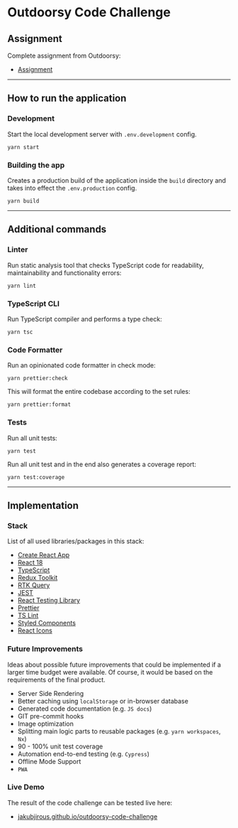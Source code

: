 # Outdoorsy Code Challenge

## Assignment

Complete assignment from Outdoorsy:

- [Assignment](https://github.com/outdoorsy/interview-challenge-frontend)

---

## How to run the application

### Development

Start the local development server with `.env.development` config.

```
yarn start
```

### Building the app

Creates a production build of the application inside the `build` directory and takes into effect the `.env.production` config.

```
yarn build
```

---

## Additional commands

### Linter

Run static analysis tool that checks TypeScript code for readability, maintainability and functionality errors:

```
yarn lint
```

### TypeScript CLI

Run TypeScript compiler and performs a type check:

```
yarn tsc
```

### Code Formatter

Run an opinionated code formatter in check mode:

```
yarn prettier:check
```

This will format the entire codebase according to the set rules:

```
yarn prettier:format
```

### Tests

Run all unit tests:

```
yarn test
```

Run all unit test and in the end also generates a coverage report:

```
yarn test:coverage
```

---

## Implementation

### Stack

List of all used libraries/packages in this stack:

- [Create React App](https://create-react-app.dev/)
- [React 18](https://reactjs.org/blog/2022/03/29/react-v18.html)
- [TypeScript](https://www.typescriptlang.org/)
- [Redux Toolkit](https://redux-toolkit.js.org/)
- [RTK Query](https://redux-toolkit.js.org/rtk-query/overview)
- [JEST](https://jestjs.io/)
- [React Testing Library](https://testing-library.com/docs/react-testing-library/intro/)
- [Prettier](https://prettier.io/)
- [TS Lint](https://palantir.github.io/tslint/)
- [Styled Components](https://styled-components.com/)
- [React Icons](https://react-icons.github.io/react-icons/)

### Future Improvements

Ideas about possible future improvements that could be implemented if a larger time budget were available. Of course, it
would be based on the requirements of the final product.

- Server Side Rendering
- Better caching using `localStorage` or in-browser database
- Generated code documentation (e.g. `JS docs`)
- GIT pre-commit hooks
- Image optimization
- Splitting main logic parts to reusable packages (e.g. `yarn workspaces`, `Nx`)
- 90 - 100% unit test coverage
- Automation end-to-end testing (e.g. `Cypress`)
- Offline Mode Support
- `PWA`

### Live Demo

The result of the code challenge can be tested live here:

- [jakubjirous.github.io/outdoorsy-code-challenge](https://jakubjirous.github.io/outdoorsy-code-challenge/)
